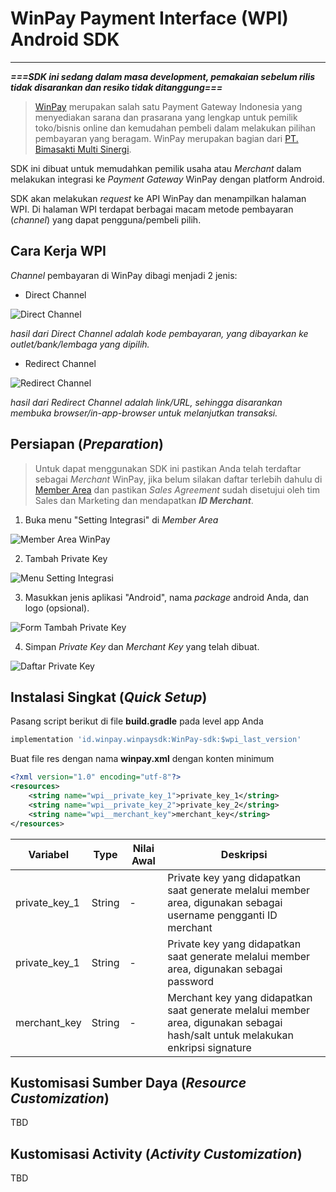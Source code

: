 # WinPay Payment Interface (WPI) Android SDK
***

***===SDK ini sedang dalam masa development, pemakaian sebelum rilis tidak disarankan dan resiko tidak ditanggung===***

>[WinPay](https://www.winpay.id/)  merupakan salah satu Payment Gateway Indonesia yang menyediakan sarana dan prasarana yang lengkap untuk pemilik toko/bisnis online dan kemudahan pembeli dalam melakukan pilihan pembayaran yang beragam. WinPay merupakan bagian dari [PT. Bimasakti Multi Sinergi](https://www.bm.co.id/).

SDK ini dibuat untuk memudahkan pemilik usaha atau *Merchant* dalam melakukan integrasi ke *Payment Gateway* WinPay dengan platform Android.

SDK akan melakukan *request* ke API WinPay dan menampilkan halaman WPI. Di halaman WPI terdapat berbagai macam metode pembayaran (*channel*) yang dapat pengguna/pembeli pilih.

## Cara Kerja WPI

*Channel* pembayaran di WinPay dibagi menjadi 2 jenis:

- Direct Channel

![Direct Channel](https://image.winmarket.id/img/winpay/7000/17000/2018/10/1761e626af0fe1fabb2abcaa7799178a1390797adf_0.02191200_1539743428.png  "Direct Channel")

*hasil dari Direct Channel adalah kode pembayaran, yang dibayarkan ke outlet/bank/lembaga yang dipilih.*

- Redirect Channel

![Redirect Channel](https://image.winmarket.id/img/winpay/7000/17000/2018/10/17f33935b8ca603dbe62866b7f4b0ab17532d12bf7_0.22962500_1539743572.png  "Redirect Channel")

*hasil dari Redirect Channel adalah link/URL, sehingga disarankan membuka browser/in-app-browser untuk melanjutkan transaksi.*


## Persiapan (*Preparation*)
>Untuk dapat menggunakan SDK ini pastikan Anda telah terdaftar sebagai *Merchant* WinPay, jika belum silakan daftar terlebih dahulu di [Member Area](https://member.winpay.id/) dan pastikan *Sales Agreement* sudah disetujui oleh tim Sales dan Marketing dan mendapatkan ***ID Merchant***.

1. Buka menu "Setting Integrasi" di *Member Area*

![Member Area WinPay](https://image.winmarket.id/img/winpay/7000/17000/2018/10/1766d122baa0c93d2fb15f0b73a5e3fe8a598e0745_0.20092100_1539744414.png  "Member Area WinPay")

2. Tambah Private Key

![Menu Setting Integrasi](https://image.winmarket.id/img/winpay/7000/17000/2018/10/1797f5747c06d0de445193d19abe2032c90996ef4a_0.06335800_1539744724.png  "Menu Setting Integrasi")

3. Masukkan jenis aplikasi "Android", nama *package* android Anda, dan logo (opsional).

![Form Tambah Private Key](https://image.winmarket.id/img/winpay/7000/17000/2018/10/172d83e46df39ed4413b67d641baf546bec24772a2_0.65276700_1539745463.png  "Form Tambah Private Key")

4. Simpan *Private Key* dan *Merchant Key* yang telah dibuat.

![Daftar Private Key](https://image.winmarket.id/img/winpay/7000/17000/2018/10/174f2b45625400813df7429d60925bae688c58a138_0.02233600_1539744826.png  "Daftar Private Key")

## Instalasi Singkat (*Quick Setup*)

Pasang script berikut di file **build.gradle** pada level app Anda

```gradle
implementation 'id.winpay.winpaysdk:WinPay-sdk:$wpi_last_version'
```

Buat file res dengan nama **winpay.xml** dengan konten minimum

```xml
<?xml version="1.0" encoding="utf-8"?>
<resources>
    <string name="wpi__private_key_1">private_key_1</string>
    <string name="wpi__private_key_2">private_key_2</string>
    <string name="wpi__merchant_key">merchant_key</string>
</resources>
```
|Variabel|Type|Nilai Awal|Deskripsi|
|---|---|---|---|
|private_key_1|String|-|Private key yang didapatkan saat generate melalui member area, digunakan sebagai username pengganti ID merchant|
|private_key_1|String|-|Private key yang didapatkan saat generate melalui member area, digunakan sebagai password|
|merchant_key|String|-|Merchant key yang didapatkan saat generate melalui member area, digunakan sebagai hash/salt untuk melakukan enkripsi signature|


## Kustomisasi Sumber Daya (*Resource Customization*)
TBD

## Kustomisasi Activity (*Activity Customization*)
TBD
